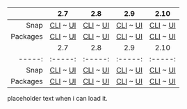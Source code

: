 ||2.7|2.8|2.9|2.10|
|-----:|:-----:|:-----:|:-----:|:-----:|
Snap|[CLI](/t/the-rackd-log-file-snap-2-7-cli/3466) ~ [UI](/t/the-rackd-log-file-snap-2-7-ui/3467)|[CLI](/t/the-rackd-log-file-snap-2-8-cli/3468) ~ [UI](/t/the-rackd-log-file-snap-2-8-ui/3469)|[CLI](/t/the-rackd-log-file-snap-2-9-cli/3470) ~ [UI](/t/the-rackd-log-file-snap-2-9-ui/3471)|[CLI](/t/the-rackd-log-file-snap-2-10-cli/4338) ~ [UI](/t/the-rackd-log-file-snap-2-10-ui/4339)|
Packages|[CLI](/t/the-rackd-log-file-deb-2-7-cli/3472) ~ [UI](/t/the-rackd-log-file-deb-2-7-ui/3473)|[CLI](/t/the-rackd-log-file-deb-2-8-cli/3474) ~ [UI](/t/the-rackd-log-file-deb-2-8-ui/3475)|[CLI](/t/the-rackd-log-file-deb-2-9-cli/3477) ~ [UI](/t/the-rackd-log-file-deb-2-9-ui/3476)|[CLI](/t/the-rackd-log-file-deb-2-10-cli/4336) ~ [UI](/t/the-rackd-log-file-deb-2-10-ui/4337)|
||2.7|2.8|2.9|2.10|
|-----:|:-----:|:-----:|:-----:|:-----:|
Snap|[CLI](/t/the-rackd-log-file-snap-2-7-cli/3466) ~ [UI](/t/the-rackd-log-file-snap-2-7-ui/3467)|[CLI](/t/the-rackd-log-file-snap-2-8-cli/3468) ~ [UI](/t/the-rackd-log-file-snap-2-8-ui/3469)|[CLI](/t/the-rackd-log-file-snap-2-9-cli/3470) ~ [UI](/t/the-rackd-log-file-snap-2-9-ui/3471)|[CLI](/t/the-rackd-log-file-snap-2-10-cli/4338) ~ [UI](/t/the-rackd-log-file-snap-2-10-ui/4339)|
Packages|[CLI](/t/the-rackd-log-file-deb-2-7-cli/3472) ~ [UI](/t/the-rackd-log-file-deb-2-7-ui/3473)|[CLI](/t/the-rackd-log-file-deb-2-8-cli/3474) ~ [UI](/t/the-rackd-log-file-deb-2-8-ui/3475)|[CLI](/t/the-rackd-log-file-deb-2-9-cli/3477) ~ [UI](/t/the-rackd-log-file-deb-2-9-ui/3476)|[CLI](/t/the-rackd-log-file-deb-2-10-cli/4336) ~ [UI](/t/the-rackd-log-file-deb-2-10-ui/4337)|
placeholder text when i can load it.